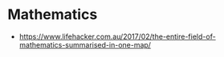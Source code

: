 Mathematics
===========

- https://www.lifehacker.com.au/2017/02/the-entire-field-of-mathematics-summarised-in-one-map/
